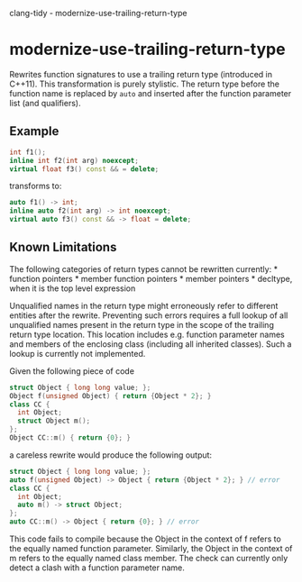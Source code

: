 clang-tidy - modernize-use-trailing-return-type

</div>

# modernize-use-trailing-return-type

Rewrites function signatures to use a trailing return type (introduced
in C++11). This transformation is purely stylistic. The return type
before the function name is replaced by `auto` and inserted after the
function parameter list (and qualifiers).

## Example

``` c++
int f1();
inline int f2(int arg) noexcept;
virtual float f3() const && = delete;
```

transforms to:

``` c++
auto f1() -> int;
inline auto f2(int arg) -> int noexcept;
virtual auto f3() const && -> float = delete;
```

## Known Limitations

The following categories of return types cannot be rewritten currently:
\* function pointers \* member function pointers \* member pointers \*
decltype, when it is the top level expression

Unqualified names in the return type might erroneously refer to
different entities after the rewrite. Preventing such errors requires a
full lookup of all unqualified names present in the return type in the
scope of the trailing return type location. This location includes e.g.
function parameter names and members of the enclosing class (including
all inherited classes). Such a lookup is currently not implemented.

Given the following piece of code

``` c++
struct Object { long long value; };
Object f(unsigned Object) { return {Object * 2}; }
class CC {
  int Object;
  struct Object m();
};
Object CC::m() { return {0}; }
```

a careless rewrite would produce the following output:

``` c++
struct Object { long long value; };
auto f(unsigned Object) -> Object { return {Object * 2}; } // error
class CC {
  int Object;
  auto m() -> struct Object;
};
auto CC::m() -> Object { return {0}; } // error
```

This code fails to compile because the Object in the context of f refers
to the equally named function parameter. Similarly, the Object in the
context of m refers to the equally named class member. The check can
currently only detect a clash with a function parameter name.
